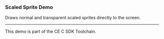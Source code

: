 ### Scaled Sprite Demo

Draws normal and transparent scaled sprites directly to the screen.

---

This demo is part of the CE C SDK Toolchain.
